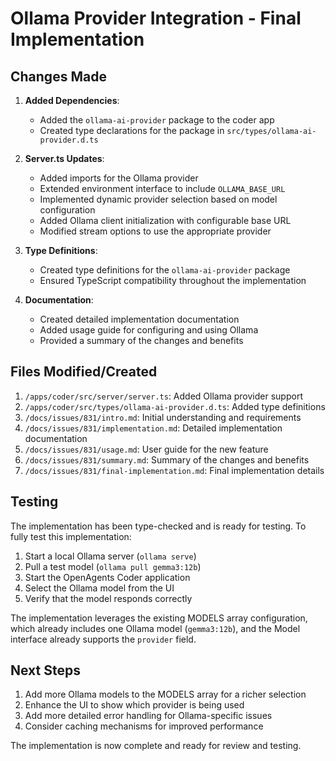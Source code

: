 # Ollama Provider Integration - Final Implementation

## Changes Made

1. **Added Dependencies**:
   - Added the `ollama-ai-provider` package to the coder app
   - Created type declarations for the package in `src/types/ollama-ai-provider.d.ts`

2. **Server.ts Updates**:
   - Added imports for the Ollama provider
   - Extended environment interface to include `OLLAMA_BASE_URL`
   - Implemented dynamic provider selection based on model configuration
   - Added Ollama client initialization with configurable base URL
   - Modified stream options to use the appropriate provider

3. **Type Definitions**:
   - Created type definitions for the `ollama-ai-provider` package
   - Ensured TypeScript compatibility throughout the implementation

4. **Documentation**:
   - Created detailed implementation documentation
   - Added usage guide for configuring and using Ollama
   - Provided a summary of the changes and benefits

## Files Modified/Created

1. `/apps/coder/src/server/server.ts`: Added Ollama provider support
2. `/apps/coder/src/types/ollama-ai-provider.d.ts`: Added type definitions
3. `/docs/issues/831/intro.md`: Initial understanding and requirements
4. `/docs/issues/831/implementation.md`: Detailed implementation documentation
5. `/docs/issues/831/usage.md`: User guide for the new feature
6. `/docs/issues/831/summary.md`: Summary of the changes and benefits
7. `/docs/issues/831/final-implementation.md`: Final implementation details

## Testing

The implementation has been type-checked and is ready for testing. To fully test this implementation:

1. Start a local Ollama server (`ollama serve`)
2. Pull a test model (`ollama pull gemma3:12b`)
3. Start the OpenAgents Coder application
4. Select the Ollama model from the UI
5. Verify that the model responds correctly

The implementation leverages the existing MODELS array configuration, which already includes one Ollama model (`gemma3:12b`), and the Model interface already supports the `provider` field.

## Next Steps

1. Add more Ollama models to the MODELS array for a richer selection
2. Enhance the UI to show which provider is being used
3. Add more detailed error handling for Ollama-specific issues
4. Consider caching mechanisms for improved performance

The implementation is now complete and ready for review and testing.